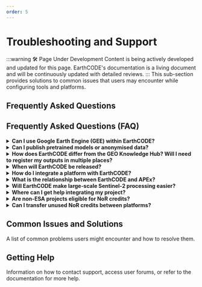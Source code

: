 ```yaml
---
order: 5
--- 
```

# Troubleshooting and Support
:::warning 🛠️ Page Under Development
Content is being actively developed and updated for this page. EarthCODE's documentation is a living document and will be continuously updated with detailed reviews.
:::
This sub-section provides solutions to common issues that users may encounter while configuring tools and platforms.

## Frequently Asked Questions
## Frequently Asked Questions (FAQ)

<details>
<summary><strong>Can I use Google Earth Engine (GEE) within EarthCODE?</strong></summary>

Google Earth Engine is not yet one of the integrated EarthCODE platforms, and there are no short‑term plans to add it. You can still process data in GEE and then manually publish the resulting datasets and workflows to EarthCODE. We have logged the community’s interest in a future GEE integration.
</details>

<details>
<summary><strong>Can I publish pretrained models or anonymised data?</strong></summary>

Yes. The FAIR principles do **not** require assets to be fully open, so you may publish pretrained models or anonymised datasets. Wherever possible, include a small sample dataset to help others reproduce and validate your workflow.
</details>

<details>
<summary><strong>How does EarthCODE differ from the GEO Knowledge Hub? Will I need to register my outputs in multiple places?</strong></summary>

EarthCODE is ESA’s default environment for ESA‑funded projects, providing an ecosystem of integrated platforms for developing, executing and sharing open science. Once your data and workflows are FAIR, the same metadata can be exposed to other registries—such as the GEO Knowledge Hub—without duplicating effort.
</details>

<details>
<summary><strong>When will EarthCODE be released?</strong></summary>

The first set of integrated platforms will be available by **30 June 2025**. Full interoperability between platforms is scheduled for **September 2025**. Additional platforms will be integrated on a rolling basis.

*Stay informed:*  
- [EarthCODE website](https://earthcode.esa.int/)  
- [Forum](https://discourse-earthcode.eox.at/)  
- [LinkedIn](https://www.linkedin.com/company/106663043)  
- [Newsletter](https://esacontact.esa.int/ESA_EO_OpenScience_Subscribe/)
</details>

<details>
<summary><strong>How do I integrate a platform with EarthCODE?</strong></summary>

ESA issues “Best‑Practice” procurement tenders periodically. Responding to a tender is the route to integration. Requirements include:

- GitHub‑based single sign‑on  
- Automated publication of data and workflows to the Open Science Catalog  
- Connection to the ESA Project Results Repository for long‑term storage  
- Ability to execute published experiments on the platform  
- Registration in the Network of Resources (NoR) catalogue  
- User documentation and a service‑level agreement (SLA)  

The latest call is described on the [EarthCODE blog](https://earthcode.esa.int/blog/itt-bp2).
</details>

<details>
<summary><strong>What is the relationship between EarthCODE and APEx?</strong></summary>

EarthCODE focuses on cataloguing and sharing research outputs. APEx takes mature workflows from EarthCODE and scales them into production‑ready services.
</details>

<details>
<summary><strong>Will EarthCODE make large‑scale Sentinel‑2 processing easier?</strong></summary>

Yes. The integrated platforms provide cloud‑native access to Sentinel‑2 and other large datasets, allowing you to run algorithms where the data reside.
</details>

<details>
<summary><strong>Where can I get help integrating my project?</strong></summary>

- Read the platform documentation and training materials.  
- Ask the community in the [EarthCODE Forum](https://discourse-earthcode.eox.at/)—the `#onboarding` category is a good starting point.  
- For personalised assistance, e‑mail **earthcode‑support@esa.int**.
</details>

<details>
<summary><strong>Are non‑ESA projects eligible for NoR credits?</strong></summary>

Yes, but priority is given to ESA‑funded projects.
</details>

<details>
<summary><strong>Can I transfer unused NoR credits between platforms?</strong></summary>

Not yet. Credit transfer is on our roadmap, but is complex because each platform is operated by a different provider.
</details>


## Common Issues and Solutions
A list of common problems users might encounter and how to resolve them.

## Getting Help
Information on how to contact support, access user forums, or refer to the documentation for more help.



